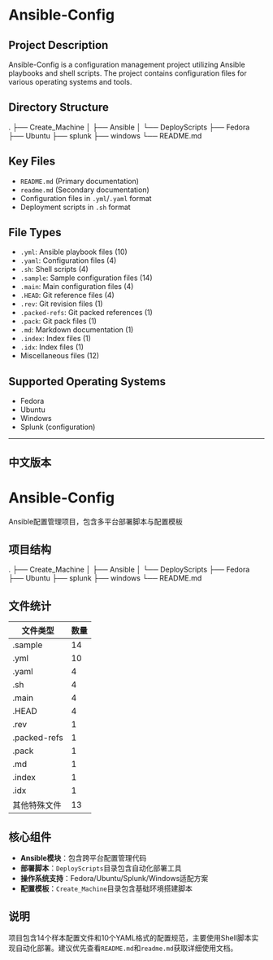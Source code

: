 # Ansible-Config
## Project Description
Ansible-Config is a configuration management project utilizing Ansible playbooks and shell scripts. The project contains configuration files for various operating systems and tools.
## Directory Structure
.
├── Create_Machine
│   ├── Ansible
│   └── DeployScripts
├── Fedora
├── Ubuntu
├── splunk
├── windows
└── README.md
## Key Files
- `README.md` (Primary documentation)
- `readme.md` (Secondary documentation)
- Configuration files in `.yml`/`.yaml` format
- Deployment scripts in `.sh` format
## File Types
- `.yml`: Ansible playbook files (10)
- `.yaml`: Configuration files (4)
- `.sh`: Shell scripts (4)
- `.sample`: Sample configuration files (14)
- `.main`: Main configuration files (4)
- `.HEAD`: Git reference files (4)
- `.rev`: Git revision files (1)
- `.packed-refs`: Git packed references (1)
- `.pack`: Git pack files (1)
- `.md`: Markdown documentation (1)
- `.index`: Index files (1)
- `.idx`: Index files (1)
- Miscellaneous files (12)
## Supported Operating Systems
- Fedora
- Ubuntu
- Windows
- Splunk (configuration)

---

## 中文版本

# Ansible-Config
Ansible配置管理项目，包含多平台部署脚本与配置模板
## 项目结构
.
├── Create_Machine
│   ├── Ansible
│   └── DeployScripts
├── Fedora
├── Ubuntu
├── splunk
├── windows
└── README.md
## 文件统计
| 文件类型 | 数量 |
|---------|-----|
| .sample | 14  |
| .yml    | 10  |
| .yaml  | 4   |
| .sh    | 4   |
| .main  | 4   |
| .HEAD  | 4   |
| .rev   | 1   |
| .packed-refs | 1  |
| .pack  | 1   |
| .md    | 1   |
| .index | 1   |
| .idx   | 1   |
| 其他特殊文件 | 13  |
## 核心组件
- **Ansible模块**：包含跨平台配置管理代码
- **部署脚本**：`DeployScripts`目录包含自动化部署工具
- **操作系统支持**：Fedora/Ubuntu/Splunk/Windows适配方案
- **配置模板**：`Create_Machine`目录包含基础环境搭建脚本
## 说明
项目包含14个样本配置文件和10个YAML格式的配置规范，主要使用Shell脚本实现自动化部署。建议优先查看`README.md`和`readme.md`获取详细使用文档。
